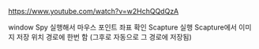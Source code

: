 https://www.youtube.com/watch?v=w2HchQQdQzA

window Spy 실행해서 마우스 포인트 좌표 확인
Scapture 실행
Scapture에서 이미지 저장 위치 경로에 한번 함 (그후로 자동으로 그 경로에 저장됨)
